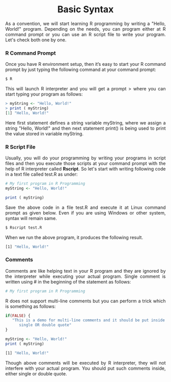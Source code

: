 <div align='justify'>

# <div align='center'>Basic Syntax</div>

As a convention, we will start learning R programming by writing a "Hello, World!" program. Depending on the needs, you can program either at R command prompt or you can use an R script file to write your program. Let's check both one by one.

### R Command Prompt

Once you have R environment setup, then it’s easy to start your R command prompt by just typing the following command at your command prompt:

```bash
$ R
```

This will launch R interpreter and you will get a prompt > where you can start typing your program as follows:

```R
> myString <- "Hello, World!"
> print ( myString)
[1] "Hello, World!"
```

Here first statement defines a string variable myString, where we assign a string "Hello, World!" and then next statement print() is being used to print the value stored in variable myString.

### R Script File

Usually, you will do your programming by writing your programs in script files and then you execute those scripts at your command prompt with the help of R interpreter called __Rscript__. So let's start with writing following code in a text file called test.R as under:

```R
# My first program in R Programming
myString <- "Hello, World!"

print ( myString)
```

Save the above code in a file test.R and execute it at Linux command prompt as given below. Even if you are using Windows or other system, syntax will remain same.

```bash
$ Rscript test.R
```

When we run the above program, it produces the following result.

```bash
[1] "Hello, World!"
```

### Comments

Comments are like helping text in your R program and they are ignored by the interpreter while executing your actual program. Single comment is written using # in the beginning of the statement as follows:

```R
# My first program in R Programming
```

R does not support multi-line comments but you can perform a trick which is something as follows:

```R
if(FALSE) {
   "This is a demo for multi-line comments and it should be put inside either a 
      single OR double quote"
}

myString <- "Hello, World!"
print ( myString)
```

```bash
[1] "Hello, World!"
```

Though above comments will be executed by R interpreter, they will not interfere with your actual program. You should put such comments inside, either single or double quote.

</div>